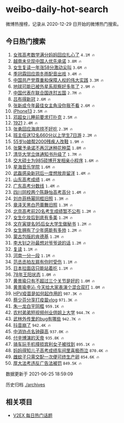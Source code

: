 # weibo-daily-hot-search

微博热搜榜，记录从 2020-12-29 日开始的微博热门搜索。

## 今日热门搜索

<!-- BEGIN -->

1. [女孩高考数学满分妈妈回应扎心了](https://s.weibo.com/weibo?q=%23%E5%A5%B3%E5%AD%A9%E9%AB%98%E8%80%83%E6%95%B0%E5%AD%A6%E6%BB%A1%E5%88%86%E5%A6%88%E5%A6%88%E5%9B%9E%E5%BA%94%E6%89%8E%E5%BF%83%E4%BA%86%23&Refer=top) `4.1M 🔥`
1. [越南未兑现中国人优先承诺](https://s.weibo.com/weibo?q=%23%E8%B6%8A%E5%8D%97%E6%9C%AA%E5%85%91%E7%8E%B0%E4%B8%AD%E5%9B%BD%E4%BA%BA%E4%BC%98%E5%85%88%E6%89%BF%E8%AF%BA%23&Refer=top) `3.8M 🔥`
1. [女生复读一年涨58分激动尖叫](https://s.weibo.com/weibo?q=%23%E5%A5%B3%E7%94%9F%E5%A4%8D%E8%AF%BB%E4%B8%80%E5%B9%B4%E6%B6%A858%E5%88%86%E6%BF%80%E5%8A%A8%E5%B0%96%E5%8F%AB%23&Refer=top) `3.6M 🔥`
1. [季冠霖回应周冬雨配音出戏](https://s.weibo.com/weibo?q=%23%E5%AD%A3%E5%86%A0%E9%9C%96%E5%9B%9E%E5%BA%94%E5%91%A8%E5%86%AC%E9%9B%A8%E9%85%8D%E9%9F%B3%E5%87%BA%E6%88%8F%23&Refer=top) `3.4M 🔥`
1. [中国共产党尊重和保障人权的伟大实践](https://s.weibo.com/weibo?q=%23%E4%B8%AD%E5%9B%BD%E5%85%B1%E4%BA%A7%E5%85%9A%E5%B0%8A%E9%87%8D%E5%92%8C%E4%BF%9D%E9%9A%9C%E4%BA%BA%E6%9D%83%E7%9A%84%E4%BC%9F%E5%A4%A7%E5%AE%9E%E8%B7%B5%23&Refer=top) `3.3M 🔥`
1. [地球可能已被外星系观察好多年了](https://s.weibo.com/weibo?q=%23%E5%9C%B0%E7%90%83%E5%8F%AF%E8%83%BD%E5%B7%B2%E8%A2%AB%E5%A4%96%E6%98%9F%E7%B3%BB%E8%A7%82%E5%AF%9F%E5%A5%BD%E5%A4%9A%E5%B9%B4%E4%BA%86%23&Refer=top) `2.9M 🔥`
1. [中国代表在联合国连怼五国](https://s.weibo.com/weibo?q=%23%E4%B8%AD%E5%9B%BD%E4%BB%A3%E8%A1%A8%E5%9C%A8%E8%81%94%E5%90%88%E5%9B%BD%E8%BF%9E%E6%80%BC%E4%BA%94%E5%9B%BD%23&Refer=top) `2.7M 🔥`
1. [吕布得新冠](https://s.weibo.com/weibo?q=%E5%90%95%E5%B8%83%E5%BE%97%E6%96%B0%E5%86%A0&Refer=top) `2.6M 🔥`
1. [张新成今年最佳女主角没你我不看](https://s.weibo.com/weibo?q=%23%E5%BC%A0%E6%96%B0%E6%88%90%E4%BB%8A%E5%B9%B4%E6%9C%80%E4%BD%B3%E5%A5%B3%E4%B8%BB%E8%A7%92%E6%B2%A1%E4%BD%A0%E6%88%91%E4%B8%8D%E7%9C%8B%23&Refer=top) `2.6M 🔥`
1. [iPhone13](https://s.weibo.com/weibo?q=iPhone13&Refer=top) `2.5M 🔥`
1. [邓超女儿睡前要求打扑克](https://s.weibo.com/weibo?q=%23%E9%82%93%E8%B6%85%E5%A5%B3%E5%84%BF%E7%9D%A1%E5%89%8D%E8%A6%81%E6%B1%82%E6%89%93%E6%89%91%E5%85%8B%23&Refer=top) `2.5M 🔥`
1. [1921](https://s.weibo.com/weibo?q=1921&Refer=top) `2.4M 🔥`
1. [张勇回应海底捞不好吃](https://s.weibo.com/weibo?q=%23%E5%BC%A0%E5%8B%87%E5%9B%9E%E5%BA%94%E6%B5%B7%E5%BA%95%E6%8D%9E%E4%B8%8D%E5%A5%BD%E5%90%83%23&Refer=top) `2.3M 🔥`
1. [班主任送12名660分以上学生7日游](https://s.weibo.com/weibo?q=%23%E7%8F%AD%E4%B8%BB%E4%BB%BB%E9%80%8112%E5%90%8D660%E5%88%86%E4%BB%A5%E4%B8%8A%E5%AD%A6%E7%94%9F7%E6%97%A5%E6%B8%B8%23&Refer=top) `2.2M 🔥`
1. [55岁lo娘帮2000残疾人改鞋](https://s.weibo.com/weibo?q=%2355%E5%B2%81lo%E5%A8%98%E5%B8%AE2000%E6%AE%8B%E7%96%BE%E4%BA%BA%E6%94%B9%E9%9E%8B%23&Refer=top) `1.9M 🔥`
1. [张馨予承诺不再沉迷种花种菜](https://s.weibo.com/weibo?q=%23%E5%BC%A0%E9%A6%A8%E4%BA%88%E6%89%BF%E8%AF%BA%E4%B8%8D%E5%86%8D%E6%B2%89%E8%BF%B7%E7%A7%8D%E8%8A%B1%E7%A7%8D%E8%8F%9C%23&Refer=top) `1.8M 🔥`
1. [清华大学立体通知书升级了](https://s.weibo.com/weibo?q=%23%E6%B8%85%E5%8D%8E%E5%A4%A7%E5%AD%A6%E7%AB%8B%E4%BD%93%E9%80%9A%E7%9F%A5%E4%B9%A6%E5%8D%87%E7%BA%A7%E4%BA%86%23&Refer=top) `1.7M 🔥`
1. [交大硕士为985硕博开发相亲小程序](https://s.weibo.com/weibo?q=%23%E4%BA%A4%E5%A4%A7%E7%A1%95%E5%A3%AB%E4%B8%BA985%E7%A1%95%E5%8D%9A%E5%BC%80%E5%8F%91%E7%9B%B8%E4%BA%B2%E5%B0%8F%E7%A8%8B%E5%BA%8F%23&Refer=top) `1.6M 🔥`
1. [星海音乐学院](https://s.weibo.com/weibo?q=%E6%98%9F%E6%B5%B7%E9%9F%B3%E4%B9%90%E5%AD%A6%E9%99%A2&Refer=top) `1.6M 🔥`
1. [武磊感染新冠后一度想放弃留洋](https://s.weibo.com/weibo?q=%23%E6%AD%A6%E7%A3%8A%E6%84%9F%E6%9F%93%E6%96%B0%E5%86%A0%E5%90%8E%E4%B8%80%E5%BA%A6%E6%83%B3%E6%94%BE%E5%BC%83%E7%95%99%E6%B4%8B%23&Refer=top) `1.4M 🔥`
1. [山东高考成绩](https://s.weibo.com/weibo?q=%23%E5%B1%B1%E4%B8%9C%E9%AB%98%E8%80%83%E6%88%90%E7%BB%A9%23&Refer=top) `1.4M 🔥`
1. [广东高考分数线](https://s.weibo.com/weibo?q=%23%E5%B9%BF%E4%B8%9C%E9%AB%98%E8%80%83%E5%88%86%E6%95%B0%E7%BA%BF%23&Refer=top) `1.4M 🔥`
1. [四川同校两个陈静怡高考高分](https://s.weibo.com/weibo?q=%23%E5%9B%9B%E5%B7%9D%E5%90%8C%E6%A0%A1%E4%B8%A4%E4%B8%AA%E9%99%88%E9%9D%99%E6%80%A1%E9%AB%98%E8%80%83%E9%AB%98%E5%88%86%23&Refer=top) `1.4M 🔥`
1. [刘亦菲杨幂同框旧照](https://s.weibo.com/weibo?q=%23%E5%88%98%E4%BA%A6%E8%8F%B2%E6%9D%A8%E5%B9%82%E5%90%8C%E6%A1%86%E6%97%A7%E7%85%A7%23&Refer=top) `1.3M 🔥`
1. [章泽天黑白芭蕾舞旧照](https://s.weibo.com/weibo?q=%23%E7%AB%A0%E6%B3%BD%E5%A4%A9%E9%BB%91%E7%99%BD%E8%8A%AD%E8%95%BE%E8%88%9E%E6%97%A7%E7%85%A7%23&Refer=top) `1.3M 🔥`
1. [北京高考前20名考生成绩暂不公布](https://s.weibo.com/weibo?q=%23%E5%8C%97%E4%BA%AC%E9%AB%98%E8%80%83%E5%89%8D20%E5%90%8D%E8%80%83%E7%94%9F%E6%88%90%E7%BB%A9%E6%9A%82%E4%B8%8D%E5%85%AC%E5%B8%83%23&Refer=top) `1.2M 🔥`
1. [女生化妆后到底有多美](https://s.weibo.com/weibo?q=%23%E5%A5%B3%E7%94%9F%E5%8C%96%E5%A6%86%E5%90%8E%E5%88%B0%E5%BA%95%E6%9C%89%E5%A4%9A%E7%BE%8E%23&Refer=top) `1.2M 🔥`
1. [文在寅提名95后女大学生做秘书](https://s.weibo.com/weibo?q=%23%E6%96%87%E5%9C%A8%E5%AF%85%E6%8F%90%E5%90%8D95%E5%90%8E%E5%A5%B3%E5%A4%A7%E5%AD%A6%E7%94%9F%E5%81%9A%E7%A7%98%E4%B9%A6%23&Refer=top) `1.2M 🔥`
1. [女生拥有了少年感能有多帅](https://s.weibo.com/weibo?q=%23%E5%A5%B3%E7%94%9F%E6%8B%A5%E6%9C%89%E4%BA%86%E5%B0%91%E5%B9%B4%E6%84%9F%E8%83%BD%E6%9C%89%E5%A4%9A%E5%B8%85%23&Refer=top) `1.2M 🔥`
1. [蒙古包版的肯德基](https://s.weibo.com/weibo?q=%23%E8%92%99%E5%8F%A4%E5%8C%85%E7%89%88%E7%9A%84%E8%82%AF%E5%BE%B7%E5%9F%BA%23&Refer=top) `1.2M 🔥`
1. [李大钊之孙最想对爷爷说的话](https://s.weibo.com/weibo?q=%23%E6%9D%8E%E5%A4%A7%E9%92%8A%E4%B9%8B%E5%AD%99%E6%9C%80%E6%83%B3%E5%AF%B9%E7%88%B7%E7%88%B7%E8%AF%B4%E7%9A%84%E8%AF%9D%23&Refer=top) `1.2M 🔥`
1. [复读](https://s.weibo.com/weibo?q=%E5%A4%8D%E8%AF%BB&Refer=top) `1.1M 🔥`
1. [河南一分一段](https://s.weibo.com/weibo?q=%E6%B2%B3%E5%8D%97%E4%B8%80%E5%88%86%E4%B8%80%E6%AE%B5&Refer=top) `1.1M 🔥`
1. [范丞丞拍左肩有你时受伤](https://s.weibo.com/weibo?q=%23%E8%8C%83%E4%B8%9E%E4%B8%9E%E6%8B%8D%E5%B7%A6%E8%82%A9%E6%9C%89%E4%BD%A0%E6%97%B6%E5%8F%97%E4%BC%A4%23&Refer=top) `1.1M 🔥`
1. [日本拉面店只能站着吃](https://s.weibo.com/weibo?q=%23%E6%97%A5%E6%9C%AC%E6%8B%89%E9%9D%A2%E5%BA%97%E5%8F%AA%E8%83%BD%E7%AB%99%E7%9D%80%E5%90%83%23&Refer=top) `1.1M 🔥`
1. [78年王阳状态](https://s.weibo.com/weibo?q=%2378%E5%B9%B4%E7%8E%8B%E9%98%B3%E7%8A%B6%E6%80%81%23&Refer=top) `1.0M 🔥`
1. [黄景瑜只有不超过三个关节是好的](https://s.weibo.com/weibo?q=%23%E9%BB%84%E6%99%AF%E7%91%9C%E5%8F%AA%E6%9C%89%E4%B8%8D%E8%B6%85%E8%BF%87%E4%B8%89%E4%B8%AA%E5%85%B3%E8%8A%82%E6%98%AF%E5%A5%BD%E7%9A%84%23&Refer=top) `1.0M 🔥`
1. [黄景瑜李沁 今天给大家表演个混合双打](https://s.weibo.com/weibo?q=%E9%BB%84%E6%99%AF%E7%91%9C%E6%9D%8E%E6%B2%81%20%E4%BB%8A%E5%A4%A9%E7%BB%99%E5%A4%A7%E5%AE%B6%E8%A1%A8%E6%BC%94%E4%B8%AA%E6%B7%B7%E5%90%88%E5%8F%8C%E6%89%93&Refer=top) `1.0M 🔥`
1. [HPV疫苗是如何起作用的](https://s.weibo.com/weibo?q=%23HPV%E7%96%AB%E8%8B%97%E6%98%AF%E5%A6%82%E4%BD%95%E8%B5%B7%E4%BD%9C%E7%94%A8%E7%9A%84%23&Refer=top) `987.3K 🔥`
1. [蔡少芬分享打疫苗vlog](https://s.weibo.com/weibo?q=%23%E8%94%A1%E5%B0%91%E8%8A%AC%E5%88%86%E4%BA%AB%E6%89%93%E7%96%AB%E8%8B%97vlog%23&Refer=top) `971.3K 🔥`
1. [朱一龙白宇同框](https://s.weibo.com/weibo?q=%23%E6%9C%B1%E4%B8%80%E9%BE%99%E7%99%BD%E5%AE%87%E5%90%8C%E6%A1%86%23&Refer=top) `959.1K 🔥`
1. [农村弟弟短视频创业供姐上大学](https://s.weibo.com/weibo?q=%23%E5%86%9C%E6%9D%91%E5%BC%9F%E5%BC%9F%E7%9F%AD%E8%A7%86%E9%A2%91%E5%88%9B%E4%B8%9A%E4%BE%9B%E5%A7%90%E4%B8%8A%E5%A4%A7%E5%AD%A6%23&Refer=top) `944.7K 🔥`
1. [武林外传里的bug有哪些](https://s.weibo.com/weibo?q=%23%E6%AD%A6%E6%9E%97%E5%A4%96%E4%BC%A0%E9%87%8C%E7%9A%84bug%E6%9C%89%E5%93%AA%E4%BA%9B%23&Refer=top) `942.7K 🔥`
1. [抖音崩了](https://s.weibo.com/weibo?q=%23%E6%8A%96%E9%9F%B3%E5%B4%A9%E4%BA%86%23&Refer=top) `942.4K 🔥`
1. [中消协点名钟薛高](https://s.weibo.com/weibo?q=%23%E4%B8%AD%E6%B6%88%E5%8D%8F%E7%82%B9%E5%90%8D%E9%92%9F%E8%96%9B%E9%AB%98%23&Refer=top) `937.0K 🔥`
1. [付辛博演的天帝](https://s.weibo.com/weibo?q=%23%E4%BB%98%E8%BE%9B%E5%8D%9A%E6%BC%94%E7%9A%84%E5%A4%A9%E5%B8%9D%23&Refer=top) `935.8K 🔥`
1. [骑车玩手机撞损宾利女子被找到](https://s.weibo.com/weibo?q=%23%E9%AA%91%E8%BD%A6%E7%8E%A9%E6%89%8B%E6%9C%BA%E6%92%9E%E6%8D%9F%E5%AE%BE%E5%88%A9%E5%A5%B3%E5%AD%90%E8%A2%AB%E6%89%BE%E5%88%B0%23&Refer=top) `895.1K 🔥`
1. [妈妈得知儿子高考成绩车间里喜极而泣](https://s.weibo.com/weibo?q=%23%E5%A6%88%E5%A6%88%E5%BE%97%E7%9F%A5%E5%84%BF%E5%AD%90%E9%AB%98%E8%80%83%E6%88%90%E7%BB%A9%E8%BD%A6%E9%97%B4%E9%87%8C%E5%96%9C%E6%9E%81%E8%80%8C%E6%B3%A3%23&Refer=top) `870.4K 🔥`
1. [雌蚊子只需交配一次便可终生产卵](https://s.weibo.com/weibo?q=%23%E9%9B%8C%E8%9A%8A%E5%AD%90%E5%8F%AA%E9%9C%80%E4%BA%A4%E9%85%8D%E4%B8%80%E6%AC%A1%E4%BE%BF%E5%8F%AF%E7%BB%88%E7%94%9F%E4%BA%A7%E5%8D%B5%23&Refer=top) `854.6K 🔥`
1. [厚大法考违反广告法被罚](https://s.weibo.com/weibo?q=%23%E5%8E%9A%E5%A4%A7%E6%B3%95%E8%80%83%E8%BF%9D%E5%8F%8D%E5%B9%BF%E5%91%8A%E6%B3%95%E8%A2%AB%E7%BD%9A%23&Refer=top) `849.5K 🔥`

数据更新于 2021-06-25 18:59:09

<!-- END -->

历史归档 [./archives](./archives)

## 相关项目

- [V2EX 每日热门话题](https://github.com/boojack/v2ex-daily-hot-topic)
